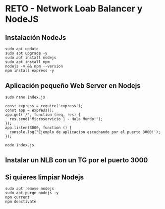 # RETO - Network Loab Balancer y NodeJS


## Instalación NodeJs
```
sudo apt update
sudo apt upgrade -y
sudo apt install nodejs
sudo apt install npm
nodejs -v && npm --version
npm install express -y
```

## Aplicación pequeño Web Server en Nodejs
```
sudo nano index.js

const express = require('express'); 
const app = express(); 
app.get('/', function (req, res) { 
  res.send('Microservicio 1 - Hola Mundo!'); 
}); 
app.listen(3000, function () { 
  console.log('Ejemplo de aplicacion escuchando por el puerto 3000!'); 
}); 

node index.js

```

## Instalar un NLB con un TG por el puerto 3000


## Si quieres limpiar Nodejs
```
sudo apt remove nodejs
sudo apt purge nodejs -y
npm current
npm deactivate
```
